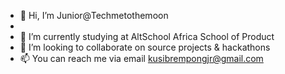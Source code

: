 - 👋 Hi, I’m Junior@Techmetothemoon
-
- 🌱 I’m currently studying at AltSchool Africa School of Product
- 💞️ I’m looking to collaborate on source projects & hackathons 
- 📫 You can reach me via email kusibrempongjr@gmail.com

<!---
Techmetothemoon/Techmetothemoon is a ✨ special ✨ repository because its `README.md` (this file) appears on your GitHub profile.
You can click the Preview link to take a look at your changes.
--->
